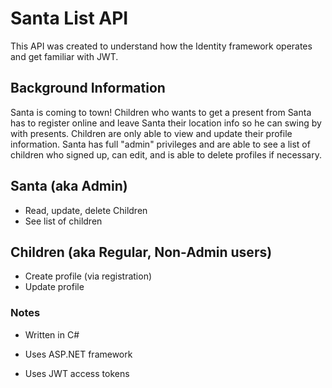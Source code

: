 # Santa List API 

This API was created to understand how the Identity framework operates and get familiar with JWT.

## Background Information

Santa is coming to town! Children who wants to get a present from Santa has to register online and leave Santa their location info so he can swing by with presents.
Children are only able to view and update their profile information. 
Santa has full "admin" privileges and are able to see a list of children who signed up, can edit, and is able to delete profiles if necessary.

## Santa (aka Admin)

- Read, update, delete Children
- See list of children

## Children (aka Regular, Non-Admin users)

- Create profile (via registration)
- Update profile

### Notes

- Written in C#

- Uses ASP.NET framework

- Uses JWT access tokens